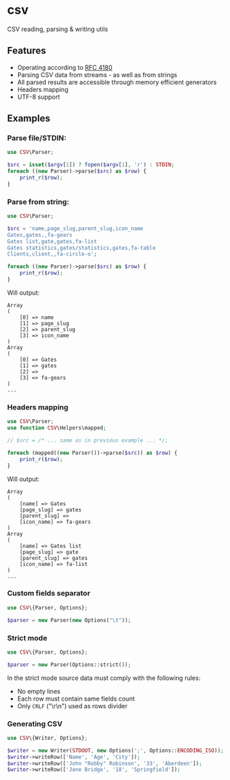 # csv
CSV reading, parsing &amp; writing utils

## Features

* Operating according to [RFC 4180](https://tools.ietf.org/html/rfc4180)
* Parsing CSV data from streams - as well as from strings
* All parsed results are accessible through memory efficient generators
* Headers mapping
* UTF-8 support

## Examples

### Parse file/STDIN:

```php
use CSV\Parser;

$src = isset($argv[1]) ? fopen($argv[1], 'r') : STDIN;
foreach ((new Parser)->parse($src) as $row) {
    print_r($row);
}
```

### Parse from string:

```php
use CSV\Parser;

$src = 'name,page_slug,parent_slug,icon_name
Gates,gates,,fa-gears
Gates list,gate,gates,fa-list
Gates statistics,gates/statistics,gates,fa-table
Clients,client,,fa-circle-o';

foreach ((new Parser)->parse($src) as $row) {
    print_r($row);
}
```

Will output:

```
Array
(
    [0] => name
    [1] => page_slug
    [2] => parent_slug
    [3] => icon_name
)
Array
(
    [0] => Gates
    [1] => gates
    [2] =>
    [3] => fa-gears
)
...
```

### Headers mapping

```php
use CSV\Parser;
use function CSV\Helpers\mapped;

// $src = /* ... same as in previous example ... */; 

foreach (mapped((new Parser())->parse($src)) as $row) {
    print_r($row);
}
```

Will output:

```
Array
(
    [name] => Gates
    [page_slug] => gates
    [parent_slug] =>
    [icon_name] => fa-gears
)
Array
(
    [name] => Gates list
    [page_slug] => gate
    [parent_slug] => gates
    [icon_name] => fa-list
)
...
```

### Custom fields separator

```php
use CSV\{Parser, Options};

$parser = new Parser(new Options("\t"));
```

### Strict mode

```php
use CSV\{Parser, Options};

$parser = new Parser(Options::strict());
```

In the strict mode source data must comply with the following rules:

* No empty lines
* Each row must contain same fields count
* Only `CRLF` ("\r\n") used as rows divider 

### Generating CSV

```php
use CSV\{Writer, Options};

$writer = new Writer(STDOUT, new Options(';', Options::ENCODING_ISO));
$writer->writeRow(['Name', 'Age', 'City']);
$writer->writeRow(['John "Robby" Robinson', '33', 'Aberdeen']);
$writer->writeRow(['Jane Bridge', '18', 'Springfield']);

```
